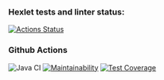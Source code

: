### Hexlet tests and linter status:
[![Actions Status](https://github.com/SibirBear/java-project-lvl2/workflows/hexlet-check/badge.svg)](https://github.com/SibirBear/java-project-lvl2/actions)

### Github Actions
![Java CI](https://github.com/SibirBear/java-project-lvl2/workflows/Java%20CI/badge.svg)
[![Maintainability](https://api.codeclimate.com/v1/badges/0b985cdcac22587b0992/maintainability)](https://codeclimate.com/github/SibirBear/java-project-lvl2/maintainability)
[![Test Coverage](https://api.codeclimate.com/v1/badges/0b985cdcac22587b0992/test_coverage)](https://codeclimate.com/github/SibirBear/java-project-lvl2/test_coverage)
